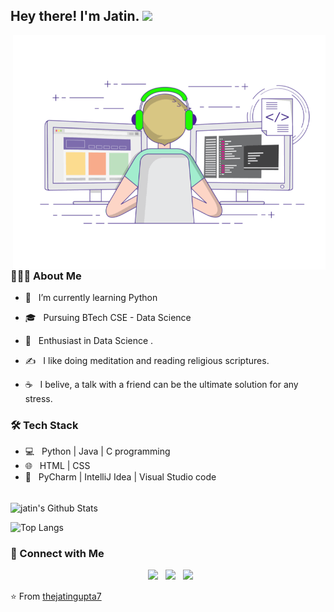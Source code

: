 <h2> Hey there! I'm Jatin. <img src="https://github.com/souvikguria98/souvikguria98/blob/master/Hi.gif" width="25"></h2>
<img align="right" alt="GIF" src="https://raw.githubusercontent.com/devSouvik/devSouvik/master/gif3.gif" width="500"/>

<h3> 👨🏻‍💻 About Me </h3>

- 🔭 &nbsp; I’m currently learning Python
- 🎓 &nbsp; Pursuing BTech CSE - Data Science

- 🌱 &nbsp; Enthusiast in Data Science .
- ✍️ &nbsp; I like doing meditation and reading religious scriptures.
- ☕ &nbsp; I belive, a talk with a friend can be the ultimate solution for any stress. 

<h3>🛠 Tech Stack</h3>

- 💻 &nbsp; Python | Java | C programming
- 🌐 &nbsp; HTML | CSS
- 🔧 &nbsp; PyCharm | IntelliJ Idea | Visual Studio code


<br>

<img align="center" src="https://github-readme-stats.vercel.app/api?username=thejatingupta7&include_all_commits=true&count_private=true&show_icons=true&line_height=20&title_color=7A7ADB&icon_color=2234AE&text_color=D3D3D3&bg_color=0,000000,130F40" alt="jatin's Github Stats">

</br>

![Top Langs](https://github-readme-stats.vercel.app/api/top-langs/?username=anuraghazra&hide_progress=true)


<h3> 🤝 Connect with Me </h3>

<p align="center"> 
&nbsp; <a href="https://www.instagram.com/jg7demon/" target="_blank" rel="noopener noreferrer"><img src="https://img.icons8.com/plasticine/100/000000/instagram-new.png" width="50" /></a>  
&nbsp; <a href="https://www.linkedin.com/in/jatingupta7/" target="_blank" rel="noopener noreferrer"><img src="https://img.icons8.com/plasticine/100/000000/linkedin.png" width="50" /></a>
&nbsp; <a href="mailto:jatingupta261001@gmail.com" target="_blank" rel="noopener noreferrer"><img src="https://img.icons8.com/plasticine/100/000000/gmail.png"  width="50" /></a>
</p>

⭐️ From [thejatingupta7](https://github.com/thejatingupta7)
